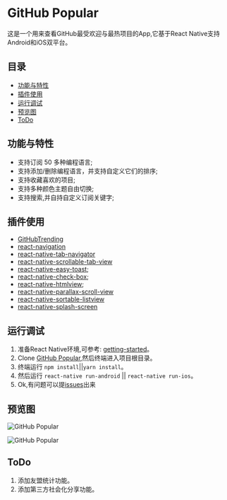 # GitHub Popular

这是一个用来查看GitHub最受欢迎与最热项目的App,它基于React Native支持Android和iOS双平台。

## 目录

* [功能与特性](#功能与特性)
* [插件使用](#插件使用)
* [运行调试](#运行调试)
* [预览图](#预览图)
* [ToDo](#ToDo)

## 功能与特性

* 支持订阅 50 多种编程语言;
* 支持添加/删除编程语言，并支持自定义它们的排序;
* 支持收藏喜欢的项目;
* 支持多种颜色主题自由切换;
* 支持搜索,并自持自定义订阅关键字;

## 插件使用

* [GitHubTrending](https://github.com/crazycodeboy/GitHubTrending)
* [react-navigation](https://reactnavigation.org/)
* [react-native-tab-navigator](https://github.com/happypancake/react-native-tab-navigator)
* [react-native-scrollable-tab-view](https://github.com/skv-headless/react-native-scrollable-tab-view)
* [react-native-easy-toast](https://github.com/crazycodeboy/react-native-easy-toast);
* [react-native-check-box](https://github.com/crazycodeboy/react-native-check-box);
* [react-native-htmlview](https://github.com/jsdf/react-native-htmlview);
* [react-native-parallax-scroll-view](https://github.com/i6mi6/react-native-parallax-scroll-view)
* [react-native-sortable-listview](https://github.com/deanmcpherson/react-native-sortable-listview)
* [react-native-splash-screen](https://github.com/crazycodeboy/react-native-splash-screen)

## 运行调试

1. 准备React Native环境,可参考: [getting-started](https://reactnative.cn/docs/0.51/getting-started.html)。
2. Clone [GitHub Popular](https://gitee.com/wkl--007/GitHubPopular.git),然后终端进入项目根目录。
3. 终端运行 `npm install`||`yarn install`。
4. 然后运行 `react-native run-android` || `react-native run-ios`。
5. Ok,有问题可以提[issues](https://gitee.com/wkl--007/GitHubPopular/issues/new)出来

## 预览图

![GitHub Popular](https://raw.githubusercontent.com/crazycodeboy/GitHubPopular/master/resource/screenshot/GitHubPopular-1.jpg)

![GitHub Popular](https://raw.githubusercontent.com/crazycodeboy/GitHubPopular/master/resource/screenshot/GitHubPopular-2.jpg)

## ToDo

1. 添加友盟统计功能。
2. 添加第三方社会化分享功能。


